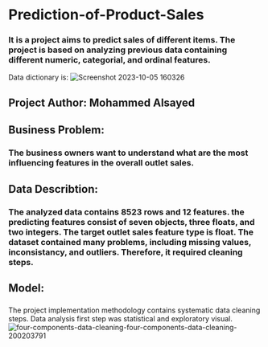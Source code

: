 # Prediction-of-Product-Sales
### It is a project aims to predict sales of different items. The project is based on analyzing previous data containing different numeric, categorial, and ordinal features. 
Data dictionary is:
![Screenshot 2023-10-05 160326](https://github.com/MoAlsayed/Prediction-of-Product-Sales/assets/144434790/86699496-0b04-40fc-97b1-899cdde09a6d)
## Project Author: Mohammed Alsayed
## Business Problem:
### The business owners want to understand what are the most influencing features in the overall outlet sales.
## Data Describtion:
### The analyzed data contains 8523 rows and 12 features. the predicting features consist of seven objects, three floats, and two integers. The target outlet sales feature type is float. The dataset contained many problems, including missing values, inconsistancy, and outliers. Therefore, it required cleaning steps.
## Model: 
###
The project implementation methodology contains systematic data cleaning steps.
Data analysis first step was statistical and exploratory visual. 
![four-components-data-cleaning-four-components-data-cleaning-200203791](https://github.com/MoAlsayed/Prediction-of-Product-Sales/assets/144434790/77a2d0f2-0bc9-4864-a646-c7c62c4c9532)
